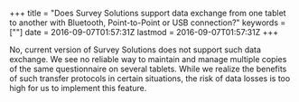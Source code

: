 +++
title = "Does Survey Solutions support data exchange from one tablet to another with Bluetooth, Point-to-Point or USB connection?"
keywords = [""]
date = 2016-09-07T01:57:31Z
lastmod = 2016-09-07T01:57:31Z
+++

No, current version of Survey Solutions does not support such data
exchange. We see no reliable way to maintain and manage multiple copies
of the same questionnaire on several tablets. While we realize the
benefits of such transfer protocols in certain situations, the risk of
data losses is too high for us to implement this feature.
